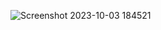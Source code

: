 
![Screenshot 2023-10-03 184521](https://github.com/varshashajan/HR-Dashboard-MySQL-PowerBI/assets/96130572/f26f19ce-0479-49b1-a023-7de3b8d3b877)





